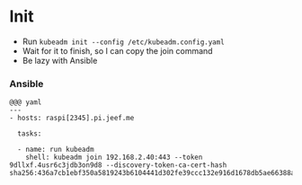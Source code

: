 <!SLIDE>

# Init

* Run `kubeadm init --config /etc/kubeadm.config.yaml`
* Wait for it to finish, so I can copy the join command
* Be lazy with Ansible

### Ansible

    @@@ yaml
    ---
    - hosts: raspi[2345].pi.jeef.me

      tasks:

      - name: run kubeadm
        shell: kubeadm join 192.168.2.40:443 --token 9dllxf.4usr6c3jdb3on9d8 --discovery-token-ca-cert-hash sha256:436a7cb1ebf350a5819243b6104441d302fe39ccc132e916d1678db5ae66388a
